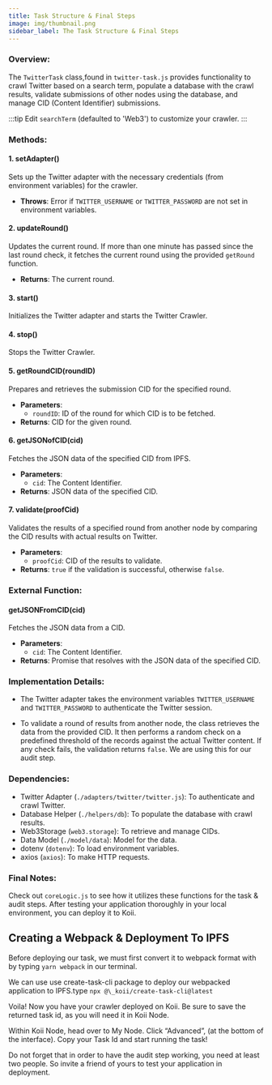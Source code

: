 ```yaml
---
title: Task Structure & Final Steps
image: img/thumbnail.png
sidebar_label: The Task Structure & Final Steps
---
```


### **Overview:**

The `TwitterTask` class,found in `twitter-task.js` provides functionality to crawl Twitter based on a search term, populate a database with the crawl results, validate submissions of other nodes using the database, and manage CID (Content Identifier) submissions.

:::tip
Edit `searchTerm` (defaulted to 'Web3') to customize your crawler.
:::

### **Methods:**

#### 1. **setAdapter()**

Sets up the Twitter adapter with the necessary credentials (from environment variables) for the crawler.

- **Throws**: Error if `TWITTER_USERNAME` or `TWITTER_PASSWORD` are not set in environment variables.

#### 2. **updateRound()**

Updates the current round. If more than one minute has passed since the last round check, it fetches the current round using the provided `getRound` function.

- **Returns**: The current round.

#### 3. **start()**

Initializes the Twitter adapter and starts the Twitter Crawler.

#### 4. **stop()**

Stops the Twitter Crawler.

#### 5. **getRoundCID(roundID)**

Prepares and retrieves the submission CID for the specified round.

- **Parameters**:
  - `roundID`: ID of the round for which CID is to be fetched.
- **Returns**: CID for the given round.

#### 6. **getJSONofCID(cid)**

Fetches the JSON data of the specified CID from IPFS.

- **Parameters**:
  - `cid`: The Content Identifier.
- **Returns**: JSON data of the specified CID.

#### 7. **validate(proofCid)**

Validates the results of a specified round from another node by comparing the CID results with actual results on Twitter.

- **Parameters**:
  - `proofCid`: CID of the results to validate.
- **Returns**: `true` if the validation is successful, otherwise `false`.

### **External Function:**

#### **getJSONFromCID(cid)**

Fetches the JSON data from a CID.

- **Parameters**:
  - `cid`: The Content Identifier.
- **Returns**: Promise that resolves with the JSON data of the specified CID.

### **Implementation Details:**

- The Twitter adapter takes the environment variables `TWITTER_USERNAME` and `TWITTER_PASSWORD` to authenticate the Twitter session.

- To validate a round of results from another node, the class retrieves the data from the provided CID. It then performs a random check on a predefined threshold of the records against the actual Twitter content. If any check fails, the validation returns `false`. We are using this for our audit step.

### **Dependencies:**

- Twitter Adapter (`./adapters/twitter/twitter.js`): To authenticate and crawl Twitter.
- Database Helper (`./helpers/db`): To populate the database with crawl results.
- Web3Storage (`web3.storage`): To retrieve and manage CIDs.
- Data Model (`./model/data`): Model for the data.
- dotenv (`dotenv`): To load environment variables.
- axios (`axios`): To make HTTP requests.

### **Final Notes:**

Check out `coreLogic.js` to see how it utilizes these functions for the task & audit steps. After testing your application thoroughly in your local environment, you can deploy it to Koii.

## Creating a Webpack & Deployment To IPFS

Before deploying our task, we must first convert it to
webpack format with by typing `yarn webpack` in our terminal.

We can use use create-task-cli package to deploy our webpacked application to IPFS.type `npx @\_koii/create-task-cli@latest`

Voila! Now you have your crawler deployed on Koii. Be sure to save the returned task id, as you will need it in Koii Node.

Within Koii Node, head over to My Node. Click “Advanced”, (at the bottom of the interface). Copy your Task Id and start running the task!

Do not forget that in order to have the audit step working, you need at least two people. So invite a friend of yours to test your application in deployment.
